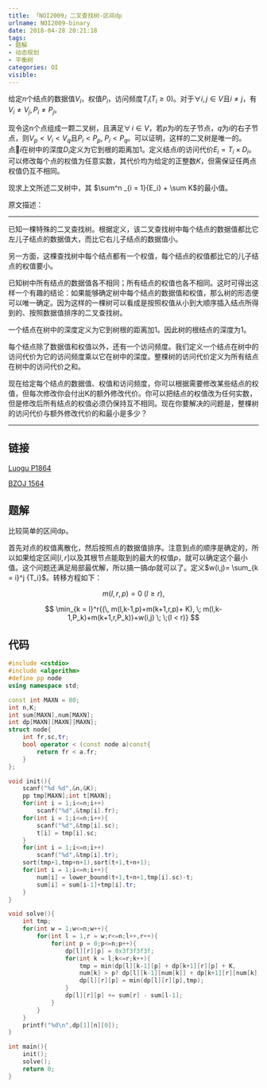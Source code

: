 ```yaml
---
title: 「NOI2009」二叉查找树-区间dp
urlname: NOI2009-binary
date: 2018-04-28 20:21:18
tags:
- 题解
- 动态规划
- 平衡树
categories: OI
visible:
---
```


给定$n$个结点的数据值$V_i$，权值$P_i$，访问频度$T_i(T_i \geq 0)$。对于$\forall i,j \in V$且$i \neq j$，有$V_i \neq V_j, P_i \neq P_j$。

现令这n个点组成一颗二叉树，且满足$\forall \, i \in V$，若$p$为$i$的左子节点，$q$为$i$的右子节点，则$V_p < V_i < V_q$且$P_i < P_p,\; P_i < P_q$。可以证明，这样的二叉树是唯一的。点$i$在树中的深度$D_i$定义为它到根的距离加$1$。定义结点$i$的访问代价$E_i = T_i \times D_i$。可以修改每个点的权值为任意实数，其代价均为给定的正整数$K$，但需保证任两点权值仍互不相同。

现求上文所述二叉树中，其 $\sum^n _{i = 1}{E_i} + \sum K$的最小值。
<!-- more -->
原文描述：


- - -
已知一棵特殊的二叉查找树。根据定义，该二叉查找树中每个结点的数据值都比它左儿子结点的数据值大，而比它右儿子结点的数据值小。

另一方面，这棵查找树中每个结点都有一个权值，每个结点的权值都比它的儿子结点的权值要小。

已知树中所有结点的数据值各不相同；所有结点的权值也各不相同。这时可得出这样一个有趣的结论：如果能够确定树中每个结点的数据值和权值，那么树的形态便可以唯一确定。因为这样的一棵树可以看成是按照权值从小到大顺序插入结点所得到的、按照数据值排序的二叉查找树。

一个结点在树中的深度定义为它到树根的距离加1。因此树的根结点的深度为1。

每个结点除了数据值和权值以外，还有一个访问频度。我们定义一个结点在树中的访问代价为它的访问频度乘以它在树中的深度。整棵树的访问代价定义为所有结点在树中的访问代价之和。

现在给定每个结点的数据值、权值和访问频度，你可以根据需要修改某些结点的权值，但每次修改你会付出K的额外修改代价。你可以把结点的权值改为任何实数，但是修改后所有结点的权值必须仍保持互不相同。现在你要解决的问题是，整棵树的访问代价与额外修改代价的和最小是多少？
- - -


## 链接

[Luogu P1864](https://www.luogu.org/problemnew/show/P1864)

[BZOJ 1564](https://www.lydsy.com/JudgeOnline/problem.php?id=1564)

## 题解
比较简单的区间dp。

首先对点的权值离散化，然后按照点的数据值排序。注意到点的顺序是确定的，所以如果给定区间$[l,r]$以及其根节点能取到的最大的权值$p$，就可以确定这个最小值。这个问题还满足局部最优解，所以搞一搞$dp$就可以了。定义$w(i,j)= \sum_{k = i}^j {T_i}$。转移方程如下：

$$
m(l,r,p) = 0\; (l \geq r),
$$

$$
\min_{k = l}^r{(\, m(l,k-1,p)+m(k+1,r,p)+ K), \;
m(l,k-1,P_k)+m(k+1,r,P_k))+w(i,j) \; \;(l < r)}
$$


## 代码

```cpp
#include <cstdio>
#include <algorithm>
#define pp node
using namespace std;

const int MAXN = 80;
int n,K;
int sum[MAXN],num[MAXN];
int dp[MAXN][MAXN][MAXN];
struct node{
    int fr,sc,tr;
    bool operator < (const node a)const{
        return fr < a.fr;
    }
};

void init(){
    scanf("%d %d",&n,&K);
    pp tmp[MAXN];int t[MAXN];
    for(int i = 1;i<=n;i++)
        scanf("%d",&tmp[i].fr);
    for(int i = 1;i<=n;i++){
        scanf("%d",&tmp[i].sc);
        t[i] = tmp[i].sc;
    }
    for(int i = 1;i<=n;i++)
        scanf("%d",&tmp[i].tr);
    sort(tmp+1,tmp+n+1),sort(t+1,t+n+1);
    for(int i = 1;i<=n;i++){
        num[i] = lower_bound(t+1,t+n+1,tmp[i].sc)-t;
        sum[i] = sum[i-1]+tmp[i].tr;
    }
}

void solve(){
    int tmp;
    for(int w = 1;w<=n;w++){
        for(int l = 1,r = w;r<=n;l++,r++){
            for(int p = 0;p<=n;p++){
                dp[l][r][p] = 0x3f3f3f3f;
                for(int k = l;k<=r;k++){
                    tmp = min(dp[l][k-1][p] + dp[k+1][r][p] + K,
                    num[k] > p? dp[l][k-1][num[k]] + dp[k+1][r][num[k]]: 0x3f3f3f3f);
                    dp[l][r][p] = min(dp[l][r][p],tmp);
                }
                dp[l][r][p] += sum[r] - sum[l-1];
            }
        }
    }
    printf("%d\n",dp[1][n][0]);
}

int main(){
    init();
    solve();
    return 0;
}
```

